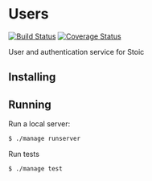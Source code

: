 Users
========
[![Build Status](https://travis-ci.org/dankolbman/stoic-users.svg?branch=master)](https://travis-ci.org/dankolbman/stoic-users)
[![Coverage Status](https://coveralls.io/repos/github/dankolbman/stoic-users/badge.svg)](https://coveralls.io/github/dankolbman/stoic-users)

User and authentication service for Stoic

Installing
----------

Running
-------

Run a local server:
```bash
$ ./manage runserver
```

Run tests
```bash
$ ./manage test
```
